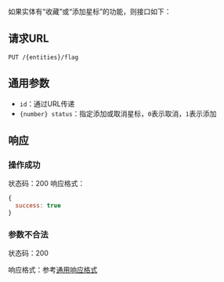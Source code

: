如果实体有“收藏”或“添加星标”的功能，则接口如下：

## 请求URL
```
PUT /{entities}/flag
```
## 通用参数

- `id`：通过URL传递
- `{number} status`：指定添加或取消星标，`0`表示取消，`1`表示添加

## 响应

### 操作成功

状态码：200
响应格式：
```javascript
{
  success: true
}
```
### 参数不合法

状态码：200

响应格式：参考[通用响应格式]()